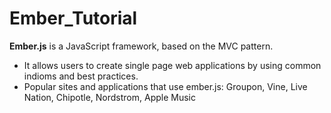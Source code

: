 # Ember_Tutorial

**Ember.js** is a JavaScript framework, based on the MVC pattern. 
- It allows users to create single page web applications by using common indioms and best practices.
- Popular sites and applications that use ember.js: Groupon, Vine, Live Nation, Chipotle, Nordstrom, Apple Music
